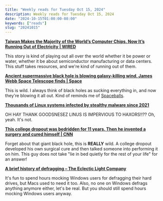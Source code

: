 ```yaml
---
title: "Weekly reads for Tuesday Oct 15, 2024"
description: Weekly reads for Tuesday Oct 15, 2024
date: "2024-10-15T01:00:00-08:00"
keywords: ["reads"]
slug: "20241015"
---
```


**[Taiwan Makes the Majority of the World’s Computer Chips. Now It’s Running Out of Electricity | WIRED](https://www.wired.com/story/taiwan-makes-the-majority-of-the-worlds-computer-chips-now-its-running-out-of-electricity/)**

This story is kind of playing out all over the world whether it be power or water, whether it be about semiconductor manufacturing or data centers. This stuff takes resources, and we're kind of running out of them.

**[Ancient supermassive black hole is blowing galaxy-killing wind, James Webb Space Telescope finds | Space](https://www.space.com/james-webb-space-telescope-earliest-quasar-wind)**

This is wild. I always think of black holes as sucking everything in, and now they're blowing it all out. Kind of reminds me of [Spaceballs](https://www.quotes.net/mquote/89075).

**[Thousands of Linux systems infected by stealthy malware since 2021](https://arstechnica.com/security/2024/10/persistent-stealthy-linux-malware-has-infected-thousands-since-2021/)**

OH HAY THANK GOODSNESEZ LINUS IS IMPERVIOUS TO HAXORS!!?? Oh, yeah. It's not.

**[This college dropout was bedridden for 11 years. Then he invented a surgery and cured himself | CNN](https://www.cnn.com/2019/07/27/health/doug-lindsay-invented-surgery-trnd/index.html)**

Forget about that giant black hole, this is **REALLY** wild. A college dropout developed his own surgical cure and then talked someone into performing it on him. This guy does not take "lie in bed quietly for the rest of your life" for an answer!

**[A brief history of defragging – The Eclectic Light Company](https://eclecticlight.co/2024/10/05/a-brief-history-of-defragging/)**

It's fun to spend hours mocking Windows users for defragging their hard drives, but Macs used to need it too. Also, no one on Windows defrags anything anymore either, let's be real. But you should still spend hours mocking Windows users anyway.
